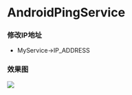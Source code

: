 # AndroidPingService
### 修改IP地址
+ MyService->IP_ADDRESS

### 效果图
<img src="http://7xp06p.com1.z0.glb.clouddn.com/ping_service.png"/>

